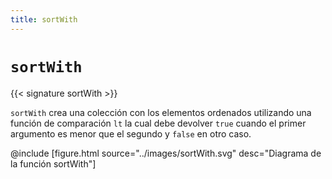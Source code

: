 ```yaml
---
title: sortWith
---
```


# `sortWith`

{{< signature sortWith >}}

`sortWith` crea una colección con los elementos ordenados utilizando una función de comparación `lt` la cual debe devolver `true` cuando el primer argumento es menor que el segundo y `false` en otro caso.

@include [figure.html source="../images/sortWith.svg" desc="Diagrama de la función sortWith"]
